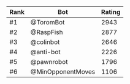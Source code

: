 Rank|Bot|Rating
---|---|---
#1|@ToromBot|2943
#2|@RaspFish|2877
#3|@colinbot|2646
#4|@anti-bot|2226
#5|@pawnrobot|1796
#6|@MinOpponentMoves|1106
